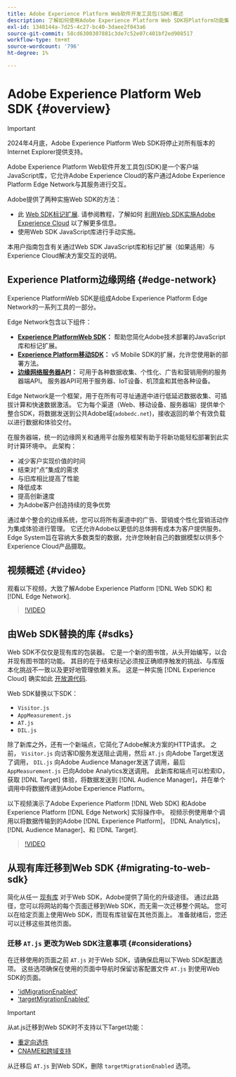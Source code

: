 ```yaml
---
title: Adobe Experience Platform Web软件开发工具包(SDK)概述
description: 了解如何使用Adobe Experience Platform Web SDK将Platform功能集成到您的网站。
exl-id: 1348144a-7d25-4c27-bc40-3daee2f043a6
source-git-commit: 58cd6300307881c3de7c52e07c401bf2ed908517
workflow-type: tm+mt
source-wordcount: '796'
ht-degree: 1%

---
```



# Adobe Experience Platform Web SDK {#overview}

>[!IMPORTANT]
>
>2024年4月底，Adobe Experience Platform Web SDK将停止对所有版本的Internet Explorer提供支持。

Adobe Experience Platform Web软件开发工具包(SDK)是一个客户端JavaScript库，它允许Adobe Experience Cloud的客户通过Adobe Experience Platform Edge Network与其服务进行交互。

Adobe提供了两种实施Web SDK的方法：

* 此 [Web SDK标记扩展](../tags/extensions/client/web-sdk/web-sdk-extension-configuration.md). 请参阅教程，了解如何 [利用Web SDK实施Adobe Experience Cloud](https://experienceleague.adobe.com/docs/platform-learn/implement-web-sdk/overview.html?lang=zh-Hans) 以了解更多信息。
* 使用Web SDK JavaScript库进行手动实施。

本用户指南包含有关通过Web SDK JavaScript库和标记扩展（如果适用）与Experience Cloud解决方案交互的说明。

## Experience Platform边缘网络 {#edge-network}

Experience PlatformWeb SDK是组成Adobe Experience Platform Edge Network的一系列工具的一部分。

Edge Network包含以下组件：

* **[Experience PlatformWeb SDK](#overview)：** 帮助您简化Adobe技术部署的JavaScript库和标记扩展。
* **[Experience Platform移动SDK](https://developer.adobe.com/client-sdks/home/)：** v5 Mobile SDK的扩展，允许您使用新的部署方法。
* **[边缘网络服务器API](../server-api/overview.md)：** 可用于各种数据收集、个性化、广告和营销用例的服务器端API。 服务器API可用于服务器、IoT设备、机顶盒和其他各种设备。

Edge Network是一个框架，用于在所有可寻址通道中进行低延迟数据收集、可插拔计算和快速数据激活。 它为每个渠道（Web、移动设备、服务器端）提供单个整合SDK，将数据发送到公共Adobe域(`adobedc.net`)，接收返回的单个有效负载以进行数据和体验交付。

在服务器端，统一的边缘网关和通用平台服务框架有助于将新功能轻松部署到此实时计算环境中。 此架构：

* 减少客户实现价值的时间
* 结束对“点”集成的需求
* 与旧库相比提高了性能
* 降低成本
* 提高创新速度
* 为Adobe客户创造持续的竞争优势

通过单个整合的边缘系统，您可以将所有渠道中的广告、营销或个性化营销活动作为集成体验进行管理。 它还允许Adobe以更低的总体拥有成本为客户提供服务。 Edge System旨在容纳大多数类型的数据，允许您映射自己的数据模型以供多个Experience Cloud产品摄取。

## 视频概述 {#video}

观看以下视频，大致了解Adobe Experience Platform [!DNL Web SDK] 和 [!DNL Edge Network].

>[!VIDEO](https://video.tv.adobe.com/v/34141?quality=12&learn=on)

## 由Web SDK替换的库 {#sdks}

Web SDK不仅仅是现有库的包装器。 它是一个新的图书馆，从头开始编写，以合并现有图书馆的功能。 其目的在于结束标记必须按正确顺序触发的挑战、与库版本化挑战不一致以及更好地管理依赖关系。 这是一种实施 [!DNL Experience Cloud] 确实如此 [开放源代码](https://github.com/adobe/alloy).

Web SDK替换以下SDK：

* `Visitor.js`
* `AppMeasurement.js`
* `AT.js`
* `DIL.js`

除了新库之外，还有一个新端点，它简化了Adobe解决方案的HTTP请求。 之前， `Visitor.js` 向访客ID服务发送阻止调用，然后 `AT.js` 向Adobe Target发送了调用， `DIL.js` 向Adobe Audience Manager发送了调用，最后 `AppMeasurement.js` 已向Adobe Analytics发送调用。 此新库和端点可以检索ID，获取 [!DNL Target] 体验，将数据发送到 [!DNL Audience Manager]，并在单个调用中将数据传递到Adobe Experience Platform。

以下视频演示了Adobe Experience Platform [!DNL Web SDK] 和Adobe Experience Platform [!DNL Edge Network] 实际操作中。 视频示例使用单个调用以将数据传输到的Adobe [!DNL Experience Platform]， [!DNL Analytics]， [!DNL Audience Manager]、和 [!DNL Target].

>[!VIDEO](https://video.tv.adobe.com/v/34148)

## 从现有库迁移到Web SDK {#migrating-to-web-sdk}

简化从任一 [现有库](#sdks) 对于Web SDK，Adobe提供了简化的升级途径。 通过此路径，您可以将网站的每个页面迁移到Web SDK，而无需一次迁移整个网站。 您可以在给定页面上使用Web SDK，而现有库驻留在其他页面上。 准备就绪后，您还可以迁移这些其他页面。

### 迁移 `AT.js` 更改为Web SDK注意事项 {#considerations}

在迁移使用的页面之前 `AT.js` 对于Web SDK，请确保启用以下Web SDK配置选项。 这些选项确保在使用的页面中导航时保留访客配置文件 `AT.js` 到使用Web SDK的页面。

* [&#39;idMigrationEnabled&#39;](/help/web-sdk/commands/configure/idmigrationenabled.md)
* [&#39;targetMigrationEnabled&#39;](/help/web-sdk/commands/configure/targetmigrationenabled.md)


>[!IMPORTANT]
>
>从at.js迁移到Web SDK时不支持以下Target功能：
>
>* [重定向选件](https://experienceleague.adobe.com/docs/target/using/experiences/offers/offer-redirect.html)
>* [CNAME和跨域支持](https://experienceleague.adobe.com/docs/target-dev/developer/client-side/at-js-implementation/atjs-cookies.html)

从迁移后 `AT.js` 到Web SDK，删除 `targetMigrationEnabled` 选项。
